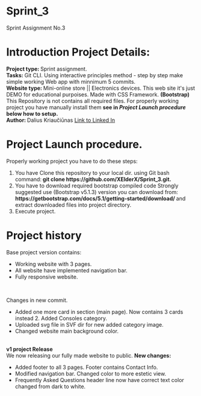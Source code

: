 # Sprint_3
Sprint Assignment No.3
##
<h1>Introduction Project Details: </h1>
<span><b>Project type: </b> Sprint assignment.  </span><br>
<span><b>Tasks: </b> Git CLI. Using interactive principles method - step by step make simple working Web app with minnimum 5 commits. </span> <br>
<span> <b> Website type: </b> Mini-online store || Electronics devices. This web site it's just DEMO for educational purpoises. Made with CSS Framework. <b>(Bootstrap)</b> </span> <br>
<span>This Repository is not contains all required files. For properly working project you have manually install them <b> see in <i>Project Launch procedure</i> below how to setup.</b> <br>
<span>
<span><strong>Author: </strong> Dalius Kriaučiūnas <a href="https://www.linkedin.com/in/dalius-kriauciunas/">Link to Linked In </a></span>

###
<h1> Project Launch procedure. </h1>
<span> Properly working project you have to do these steps: </span>
<ol>
  <li>You have Clone this repository to your local dir. using Git bash command:<b> git clone https://github.com/XElderX/Sprint_3.git.  </b> </li>
  <li>You have to download required bootstrap compiled code Strongly suggested use (Bootstrap v5.1.3) version you can download from:<b> https://getbootstrap.com/docs/5.1/getting-started/download/ </b> and extract downloaded files into project directory. </li>
  <li>Execute project.</li>
</ol>


####

<h1>Project history </h1>
<span> Base project version contains: </span>
<ul>
  <li>Working website with 3 pages. </li>
  <li>All website have implemented navigation bar. </li>
  <li>Fully responsive website.</li>
</ul>
<br>

<span> Changes in new commit. </span>
<ul>
  <li>Added one more card in section (main page). Now contains 3 cards instead 2. Added Consoles category. </li>
  <li>Uploaded svg file in SVF dir for new added   category image.</li>
  <li>Changed website main background color.</li>
</ul>
<br>
<span> <strong> v1 project Release </strong><br>
We now releasing our fully made website to public. <b>New changes: </b> </span>

<ul>
  <li>Added footer to all 3 pages. Footer contains Contact Info.</li>
  <li>Modified navigation bar. Changed color to more estetic view.</li>
  <li>Frequently Asked Questions header line now have correct text color changed from dark to white.</li>
</ul>
<br>



